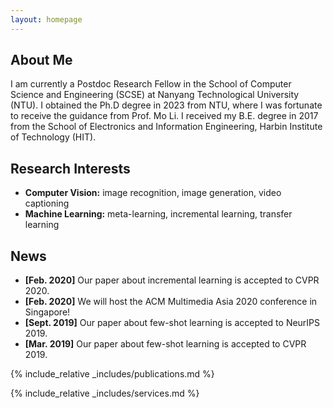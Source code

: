 ```yaml
---
layout: homepage
---
```


## About Me

I am currently a Postdoc Research Fellow in the School of Computer Science and Engineering (SCSE) at Nanyang Technological University (NTU).
I obtained the Ph.D degree in 2023 from NTU, where I was fortunate to receive the guidance from Prof. Mo Li.
I received my B.E. degree in 2017 from the School of Electronics and Information Engineering, Harbin Institute of Technology (HIT). 

## Research Interests

- **Computer Vision:** image recognition, image generation, video captioning
- **Machine Learning:** meta-learning, incremental learning, transfer learning

## News

- **[Feb. 2020]** Our paper about incremental learning is accepted to CVPR 2020.
- **[Feb. 2020]** We will host the ACM Multimedia Asia 2020 conference in Singapore!
- **[Sept. 2019]** Our paper about few-shot learning is accepted to NeurIPS 2019.
- **[Mar. 2019]** Our paper about few-shot learning is accepted to CVPR 2019.

{% include_relative _includes/publications.md %}

{% include_relative _includes/services.md %}
